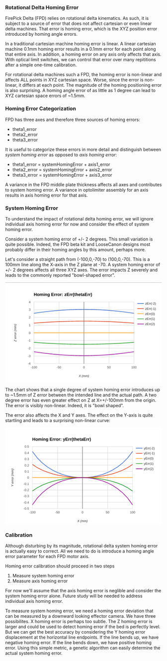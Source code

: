 ### Rotational Delta Homing Error
FirePick Delta (FPD) relies on rotational delta kinematics. As such, it
is subject to a source of error that does not affect cartesian
or even linear delta machines. That error is homing error, which
is the XYZ position error introduced by homing angle errors.

In a traditional cartesian machine homing error is linear.
A linear cartesian machine 0.1mm homing error results in a 0.1mm error 
for each point along that entire axis. In addition, a homing error on any axis only
affects that axis. With optical limit switches, we can 
control that error over many repititions after a simple
one-time calibration.

For rotational delta machines such a FPD, the homing error is
non-linear and affects ALL points in XYZ cartesian space.
Worse, since the error is non-linear, it differs at each point.
The magnitude of the homing positioning error is also surprising.
A homing angle error of as little as 1 degree can lead to XYZ
cartesian space errors of ~1.5mm.

### Homing Error Categorization
FPD has three axes and therefore three sources of homing errors:

* theta1_error
* theta2_error
* theta3_error

It is useful to categorize these errors in more detail and
distinguish between *system homing error* as opposed to
*axis homing error*:

* theta1_error = systemHomingError + axis1_error
* theta2_error = systemHomingError + axis2_error
* theta3_error = systemHomingError + axis3_error

A variance in the FPD middle plate thickness affects
all axes and contributes to system homing error. A variance in optolimiter
assembly for an axis results in axis homing error for
that axis.

### System Homing Error
To understand the impact of rotational delta homing error, we will
ignore individual axis homing error for now and consider the effect
of system homing error.

Consider a system homing error of +/- 2 degrees. This small
variation is quite possible. Indeed, the FPD beta kit and
LooseCanon designs most probably differ in their homing angles by 
this amount, perhaps more.

Let's consider a straight path from (-100,0,-70) to (100,0,-70).
This is a 100mm line along the X-axis in the Z plane at -70. A system homing error
of +/- 2 degrees affects all three XYZ axes. The error impacts
Z severely and leads to the commonly reported "bowl-shaped error".

![](https://github.com/firepick1/fpd-vision/blob/master/XP008-Homing-Error/img/ZHomingError.png)

The chart shows that a single degree of system homing error introduces
up to ~1.5mm of Z error between the intended line and the actual path.
A two degree error has even
greater effect on Z at X=+/-100mm from the origin. The error is visibly
non-linear. Indeed, it is "bowl shaped".

The error also affects the X and Y axes. 
The effect on the Y-axis
is quite startling and leads to a surprising non-linear curve:

![](https://github.com/firepick1/fpd-vision/blob/master/XP008-Homing-Error/img/YHomingError.png)

### Calibration
Although disturbing by its magnitude, rotational delta system homing error
is actually easy to correct. All we need to do is introduce a homing
angle error parameter for each FPD motor axis.

Homing error calibration should proceed in two steps

1. Measure system homing error
2. Measure axis homing error

For now we'll assume that the axis homing error is neglible
and consider the system homing error alone. Future study
will be needed to address individual axis homing error.

To measure system homing error, we need a homing error deviation that can be measured
by a downward looking effector camera. We have three possibilites.
X homing error is perhaps too subtle. The Z homing error is larger
and could be
used to detect homing error if the bed is perfectly level. 
But we can get the best accuracy by considering the Y homing error 
displacement at the horizontal line endpoints. 
If the line bends up, we have 
negative homing error. If the line bends down, we have positive
homing error. Using this simple metric, a genetic algorithm
can easily determine the actual system homing error.

